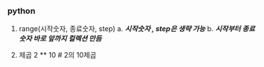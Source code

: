 
### python
1. range(시작숫자, 종료숫자, step)
a. ***시작숫자 , step은 생략 가능***
b. ***시작부터 종료숫자 바로 앞까지 컬렉션 만듬***

2. 제곱
2 ** 10 # 2의 10제곱

